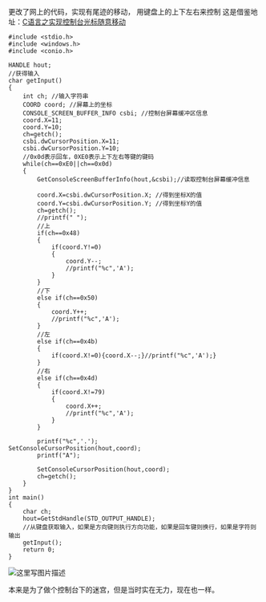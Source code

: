更改了网上的代码，实现有尾迹的移动，
用键盘上的上下左右来控制
这是借鉴地址：[C语言之实现控制台光标随意移动](https://www.cnblogs.com/iloverain/archive/2016/07/05/5642887.html)
```
#include <stdio.h>
#include <windows.h>
#include <conio.h>

HANDLE hout;
//获得输入
char getInput()
{
    int ch; //输入字符串
    COORD coord; //屏幕上的坐标
    CONSOLE_SCREEN_BUFFER_INFO csbi; //控制台屏幕缓冲区信息
    coord.X=11;
    coord.Y=10;
    ch=getch();
    csbi.dwCursorPosition.X=11;
    csbi.dwCursorPosition.Y=10;
    //0x0d表示回车，0XE0表示上下左右等键的键码
    while(ch==0xE0||ch==0x0d)
    {
        GetConsoleScreenBufferInfo(hout,&csbi);//读取控制台屏幕缓冲信息

        coord.X=csbi.dwCursorPosition.X; //得到坐标X的值
        coord.Y=csbi.dwCursorPosition.Y; //得到坐标Y的值
        ch=getch();
        //printf(" ");
        //上
        if(ch==0x48)
        {
            if(coord.Y!=0)
            {
                coord.Y--;
                //printf("%c",'A');
            }
        }
        //下
        else if(ch==0x50)
        {
            coord.Y++;
            //printf("%c",'A');
        }
        //左
        else if(ch==0x4b)
        {
            if(coord.X!=0){coord.X--;}//printf("%c",'A');}
        }
        //右
        else if(ch==0x4d)
        {
            if(coord.X!=79)
            {
                coord.X++;
                //printf("%c",'A');
            }
        }

        printf("%c",'.');
SetConsoleCursorPosition(hout,coord);
        printf("A");

        SetConsoleCursorPosition(hout,coord);
        ch=getch();
    }
}
int main()
{
    char ch;
    hout=GetStdHandle(STD_OUTPUT_HANDLE);
    //从键盘获取输入，如果是方向键则执行方向功能，如果是回车键则换行，如果是字符则输出
    getInput();
    return 0;
}

```
![这里写图片描述](https://img-blog.csdn.net/20171110221538298?watermark/2/text/aHR0cDovL2Jsb2cuY3Nkbi5uZXQvc3VfY2ljYWRh/font/5a6L5L2T/fontsize/400/fill/I0JBQkFCMA==/dissolve/70/gravity/SouthEast)

本来是为了做个控制台下的迷宫，但是当时实在无力，现在也一样。
